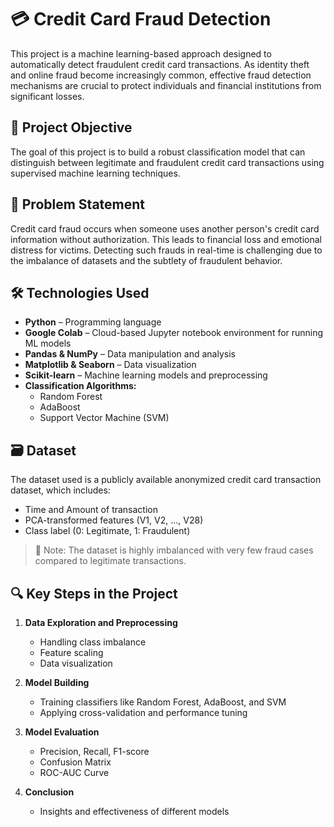 # 💳 Credit Card Fraud Detection

This project is a machine learning-based approach designed to automatically detect fraudulent credit card transactions. As identity theft and online fraud become increasingly common, effective fraud detection mechanisms are crucial to protect individuals and financial institutions from significant losses.

## 🧠 Project Objective

The goal of this project is to build a robust classification model that can distinguish between legitimate and fraudulent credit card transactions using supervised machine learning techniques.

## 📌 Problem Statement

Credit card fraud occurs when someone uses another person's credit card information without authorization. This leads to financial loss and emotional distress for victims. Detecting such frauds in real-time is challenging due to the imbalance of datasets and the subtlety of fraudulent behavior.

## 🛠️ Technologies Used

- **Python** – Programming language
- **Google Colab** – Cloud-based Jupyter notebook environment for running ML models
- **Pandas & NumPy** – Data manipulation and analysis
- **Matplotlib & Seaborn** – Data visualization
- **Scikit-learn** – Machine learning models and preprocessing
- **Classification Algorithms:**
  - Random Forest
  - AdaBoost
  - Support Vector Machine (SVM)

## 🗃️ Dataset

The dataset used is a publicly available anonymized credit card transaction dataset, which includes:
- Time and Amount of transaction
- PCA-transformed features (V1, V2, ..., V28)
- Class label (0: Legitimate, 1: Fraudulent)

> 📍 Note: The dataset is highly imbalanced with very few fraud cases compared to legitimate transactions.

## 🔍 Key Steps in the Project

1. **Data Exploration and Preprocessing**
   - Handling class imbalance
   - Feature scaling
   - Data visualization

2. **Model Building**
   - Training classifiers like Random Forest, AdaBoost, and SVM
   - Applying cross-validation and performance tuning

3. **Model Evaluation**
   - Precision, Recall, F1-score
   - Confusion Matrix
   - ROC-AUC Curve

4. **Conclusion**
   - Insights and effectiveness of different models


